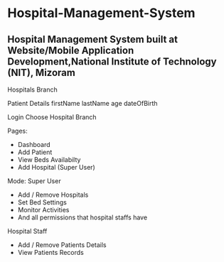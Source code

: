 # Hospital-Management-System
## Hospital Management System built at Website/Mobile Application Development,National Institute of Technology (NIT), Mizoram
Hospitals Branch




Patient Details
firstName
lastName
age
dateOfBirth

Login 
Choose Hospital Branch


Pages:
- Dashboard
- Add Patient
- View Beds Availabilty
- Add Hospital (Super User)



Mode:
Super User
 - Add / Remove Hospitals
 - Set Bed Settings
 - Monitor Activities
 - And all permissions that hospital staffs have

Hospital Staff
 - Add / Remove Patients Details
 - View Patients Records
